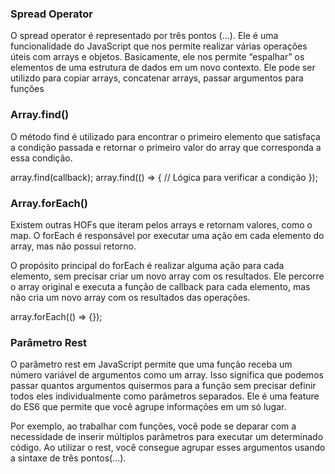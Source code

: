 ### Spread Operator
O spread operator é representado por três pontos (...). Ele é uma funcionalidade do JavaScript que nos permite realizar várias operações úteis com arrays e objetos. Basicamente, ele nos permite “espalhar” os elementos de uma estrutura de dados em um novo contexto.
Ele pode ser utilizdo para copiar arrays, concatenar arrays, passar argumentos para funções

### Array.find()
O método find é utilizado para encontrar o primeiro elemento que satisfaça a condição passada e retornar o primeiro valor do array que corresponda a essa condição.

array.find(callback);
array.find(() => {
  // Lógica para verificar a condição
});

### Array.forEach()
Existem outras HOFs que iteram pelos arrays e retornam valores, como o map. O forEach é responsável por executar uma ação em cada elemento do array, mas não possui retorno.

O propósito principal do forEach é realizar alguma ação para cada elemento, sem precisar criar um novo array com os resultados. Ele percorre o array original e executa a função de callback para cada elemento, mas não cria um novo array com os resultados das operações.


array.forEach(() => {});

### Parâmetro Rest
O parâmetro rest em JavaScript permite que uma função receba um número variável de argumentos como um array. Isso significa que podemos passar quantos argumentos quisermos para a função sem precisar definir todos eles individualmente como parâmetros separados. Ele é uma feature do ES6 que permite que você agrupe informações em um só lugar.

Por exemplo, ao trabalhar com funções, você pode se deparar com a necessidade de inserir múltiplos parâmetros para executar um determinado código. Ao utilizar o rest, você consegue agrupar esses argumentos usando a sintaxe de três pontos(...). 

